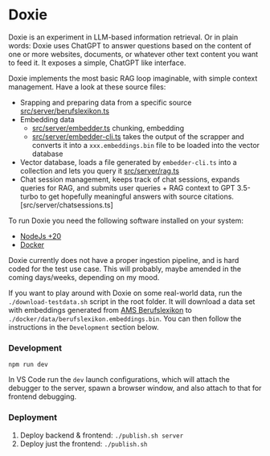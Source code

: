 # Doxie

Doxie is an experiment in LLM-based information retrieval. Or in plain words: Doxie uses ChatGPT to answer questions based on the content of one or more websites, documents, or whatever other text content you want to feed it. It exposes a simple, ChatGPT like interface.

Doxie implements the most basic RAG loop imaginable, with simple context management. Have a look at these source files:

-   Srapping and preparing data from a specific source [src/server/berufslexikon.ts](src/server/berufslexikon.ts)
-   Embedding data
    -   [src/server/embedder.ts](src/server/embedder.ts) chunking, embedding
    -   [src/server/embedder-cli.ts](src/server/embedder.ts) takes the output of the scrapper and converts it into a `xxx.embeddings.bin` file to be loaded into the vector database
-   Vector database, loads a file generated by `embedder-cli.ts` into a collection and lets you query it [src/server/rag.ts](src/server/rag.ts)
-   Chat session management, keeps track of chat sessions, expands queries for RAG, and submits user queries + RAG context to GPT 3.5-turbo to get hopefully meaningful answers with source citations. [src/server/chatsessions.ts]

To run Doxie you need the following software installed on your system:

-   [NodeJs +20](https://nodejs.org/en)
-   [Docker](https://www.docker.com/)

Doxie currently does not have a proper ingestion pipeline, and is hard coded for the test use case. This will probably, maybe amended in the coming days/weeks, depending on my mood.

If you want to play around with Doxie on some real-world data, run the `./download-testdata.sh` script in the root folder. It will download a data set with embeddings generated from [AMS Berufslexikon](https://www.berufslexikon.at/) to `./docker/data/berufslexikon.embeddings.bin`. You can then follow the instructions in the `Development` section below.

### Development

```
npm run dev
```

In VS Code run the `dev` launch configurations, which will attach the debugger to the server, spawn a browser window, and also attach to that for frontend debugging.

### Deployment

1. Deploy backend & frontend: `./publish.sh server`
1. Deploy just the frontend: `./publish.sh`
